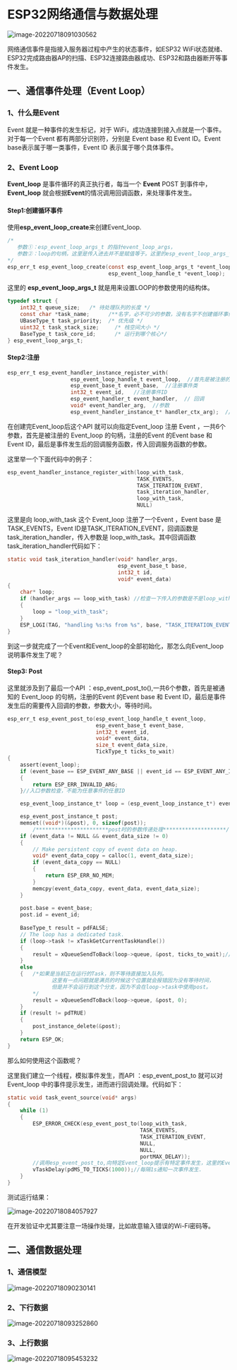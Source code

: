 # ESP32网络通信与数据处理

 ![image-20220718091030562](https://pic-1304959529.cos.ap-guangzhou.myqcloud.com/DB/image-20220718091030562.png)

网络通信事件是指接入服务器过程中产生的状态事件，如ESP32 WiFi状态就绪、ESP32完成路由器AP的扫描、ESP32连接路由器成功、ESP32和路由器断开等事件发生。

## 一、通信事件处理（Event Loop）

### 1、什么是Event

Event 就是一种事件的发生标记，对于 WiFi，成功连接到接入点就是一个事件。对于每一个Event 都有两部分识别符，分别是 Event base 和 Event ID。Event base表示属于哪一类事件，Event ID 表示属于哪个具体事件。

### 2、Event Loop

**Event_loop** 是事件循环的真正执行者，每当一个 **Event** POST 到事件中，**Event_loop** 就会根据**Event**的情况调用回调函数，来处理事件发生。

#### **Step1:创建循环事件**

使用**esp_event_loop_create**来创建Event_loop.

```C
/*
   参数①：esp_event_loop_args_t 的指针event_loop_args，
   参数②：loop的句柄，这里是传入进去并不是赋值等于。这里的esp_event_loop_args_t 就是用来设置LOOP的参数使用的结构体。
*/
esp_err_t esp_event_loop_create(const esp_event_loop_args_t *event_loop_args, 
                                esp_event_loop_handle_t *event_loop);
```

这里的 **esp_event_loop_args_t** 就是用来设置LOOP的参数使用的结构体。

```C
typedef struct {
    int32_t queue_size;   /* 待处理队列的长度 */
    const char *task_name;      /**名字，必不可少的参数，没有名字不创建循环事件*/
    UBaseType_t task_priority;  /* 优先级 */
    uint32_t task_stack_size;     /* 栈空间大小 */
    BaseType_t task_core_id;      /* 运行到哪个核心*/
} esp_event_loop_args_t;
```

#### **Step2:注册**

```c
esp_err_t esp_event_handler_instance_register_with(
    				esp_event_loop_handle_t event_loop,  //首先是被注册的 Event_loop 的句柄
    				esp_event_base_t event_base,  //注册事件类
    				int32_t event_id,   //注册事件ID
    				esp_event_handler_t event_handler,  // 回调 
    				void* event_handler_arg,  //参数
    				esp_event_handler_instance_t* handler_ctx_arg);  //NULL
```

在创建完Event_loop后这个API 就可以向指定Event_loop 注册 Event ，一共6个参数，首先是被注册的 Event_loop 的句柄，注册的Event 的Event base 和 Event ID，最后是事件发生后的回调服务函数，传入回调服务函数的参数。   

 这里举一个下面代码中的例子：

```c
esp_event_handler_instance_register_with(loop_with_task, 
										 TASK_EVENTS, 
										 TASK_ITERATION_EVENT, 
										 task_iteration_handler, 
										 loop_with_task, 
										 NULL)
```

这里是向 loop_with_task 这个 Event_loop 注册了一个Event ，Event base 是 TASK_EVENTS，Event ID是TASK_ITERATION_EVENT，回调函数是 task_iteration_handler，传入参数是 loop_with_task。其中回调函数 task_iteration_handler代码如下：

```c
static void task_iteration_handler(void* handler_args, 
                                   esp_event_base_t base, 
                                   int32_t id, 
                                   void* event_data)
{
    char* loop;
    if (handler_args == loop_with_task) //检查一下传入的参数是不是loop_with_task
    {
        loop = "loop_with_task";
    } 
    ESP_LOGI(TAG, "handling %s:%s from %s", base, "TASK_ITERATION_EVENT", loop);//提示事件回调正在运行。
}
```

到这一步就完成了一个Event和Event_loop的全部初始化，那怎么向Event_loop 说明事件发生了呢？ 

#### **Step3: Post**

这里就涉及到了最后一个API ：esp_event_post_to(),一共6个参数，首先是被通知的 Event_loop 的句柄，注册的Event 的Event base 和 Event ID，最后是事件发生后的需要传入回调的参数，参数大小，等待时间。

```C
esp_err_t esp_event_post_to(esp_event_loop_handle_t event_loop, 
                            esp_event_base_t event_base, 
                            int32_t event_id,
                            void* event_data, 
                            size_t event_data_size, 
                            TickType_t ticks_to_wait)
{
    assert(event_loop);
    if (event_base == ESP_EVENT_ANY_BASE || event_id == ESP_EVENT_ANY_ID)
    {
        return ESP_ERR_INVALID_ARG;
    }//入口参数检查，不能为任意事件的任意ID

    esp_event_loop_instance_t* loop = (esp_event_loop_instance_t*) event_loop;//指针复印转移

    esp_event_post_instance_t post;
    memset((void*)(&post), 0, sizeof(post));
		/***********************post时的参数传递处理********************/
    if (event_data != NULL && event_data_size != 0) 
    {
        // Make persistent copy of event data on heap.
        void* event_data_copy = calloc(1, event_data_size);
        if (event_data_copy == NULL) 
        {
            return ESP_ERR_NO_MEM;
        }
        memcpy(event_data_copy, event_data, event_data_size);
    }
    
    post.base = event_base;
    post.id = event_id;
    
    BaseType_t result = pdFALSE;
    // The loop has a dedicated task.
    if (loop->task != xTaskGetCurrentTaskHandle()) 
    {
        result = xQueueSendToBack(loop->queue, &post, ticks_to_wait);//加入到loop的事件发生队列中
    } 
    else 
    {   /*如果是当前正在运行的Task，则不等待直接加入队列。
              这里有一点问题就是满员的时候这个位置就会报错因为没有等待时间，
              但是并不会运行到这个分支，因为不会在loop->task中使用post。
    	*/
        result = xQueueSendToBack(loop->queue, &post, 0);
    }
    if (result != pdTRUE) 
    {
        post_instance_delete(&post);
    }
    return ESP_OK;
}
```

那么如何使用这个函数呢？

这里我们建立一个线程，模拟事件发生，而API ：esp_event_post_to 就可以对 Event_loop 中的事件提示发生，进而进行回调处理。代码如下：

```C
static void task_event_source(void* args)
{
    while (1)
    {
        ESP_ERROR_CHECK(esp_event_post_to(loop_with_task, 
                              			  TASK_EVENTS, 
                             			  TASK_ITERATION_EVENT, 
                             			  NULL, 
                            			  NULL, 
                         			      portMAX_DELAY));
        //调用esp_event_post_to,向特定Event_loop提示有特定事件发生，这里的Event与上文创建的一致。
        vTaskDelay(pdMS_TO_TICKS(1000));//每隔1s通知一次事件发生.
    }
}
```

测试运行结果：

![image-20220718084057927](https://pic-1304959529.cos.ap-guangzhou.myqcloud.com/DB/image-20220718084057927.png)

在开发验证中尤其要注意一场操作处理，比如故意输入错误的Wi-Fi密码等。

## 二、通信数据处理

### 1、通信模型

![image-20220718090230141](https://pic-1304959529.cos.ap-guangzhou.myqcloud.com/DB/image-20220718090230141.png)

### 2、下行数据

![image-20220718093252860](https://pic-1304959529.cos.ap-guangzhou.myqcloud.com/DB/image-20220718093252860.png)



### 3、上行数据

![image-20220718095453232](https://pic-1304959529.cos.ap-guangzhou.myqcloud.com/DB/image-20220718095453232.png)



